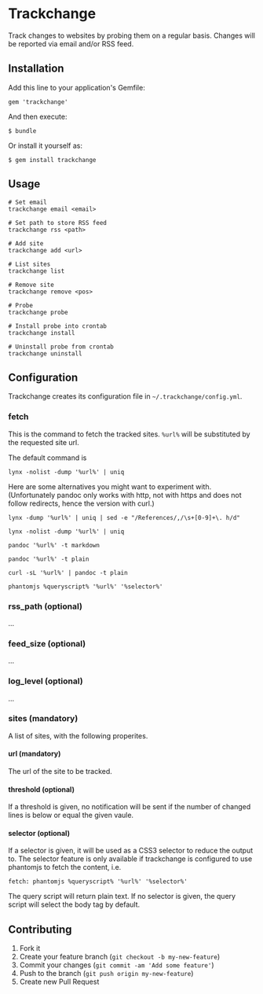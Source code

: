 # Trackchange

Track changes to websites by probing them on a regular basis. Changes
will be reported via email and/or RSS feed.


## Installation

Add this line to your application's Gemfile:

    gem 'trackchange'

And then execute:

    $ bundle

Or install it yourself as:

    $ gem install trackchange


## Usage

    # Set email
    trackchange email <email>

    # Set path to store RSS feed
    trackchange rss <path>

    # Add site
    trackchange add <url>

    # List sites
    trackchange list

    # Remove site
    trackchange remove <pos>

    # Probe
    trackchange probe

    # Install probe into crontab
    trackchange install

    # Uninstall probe from crontab
    trackchange uninstall


## Configuration

Trackchange creates its configuration file in `~/.trackchange/config.yml`.

### fetch

This is the command to fetch the tracked sites. `%url%` will be
substituted by the requested site url.

The default command is

    lynx -nolist -dump '%url%' | uniq

Here are some alternatives you might want to experiment
with. (Unfortunately pandoc only works with http, not with https and
does not follow redirects, hence the version with curl.)

    lynx -dump '%url%' | uniq | sed -e "/References/,/\s+[0-9]+\. h/d"
    
    lynx -nolist -dump '%url%' | uniq

    pandoc '%url%' -t markdown

    pandoc '%url%' -t plain

    curl -sL '%url%' | pandoc -t plain

    phantomjs %queryscript% '%url%' '%selector%'


### rss_path (optional)

...

### feed_size (optional)

...

### log_level (optional)

...

### sites (mandatory)

A list of sites, with the following properites.

#### url (mandatory)

The url of the site to be tracked.

#### threshold (optional)

If a threshold is given, no notification will be sent if the number of
changed lines is below or equal the given vaule.

#### selector (optional)

If a selector is given, it will be used as a CSS3 selector to reduce
the output to. The selector feature is only available if trackchange
is configured to use phantomjs to fetch the content, i.e.

    fetch: phantomjs %queryscript% '%url%' '%selector%'

The query script will return plain text. If no selector is given, the
query script will select the body tag by default.


## Contributing

1. Fork it
2. Create your feature branch (`git checkout -b my-new-feature`)
3. Commit your changes (`git commit -am 'Add some feature'`)
4. Push to the branch (`git push origin my-new-feature`)
5. Create new Pull Request
